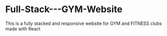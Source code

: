 # Full-Stack---GYM-Website
This is a fully stacked and responsive website for GYM and FITNESS clubs  made with React

